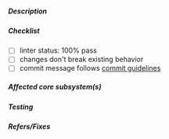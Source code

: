 <!--
  Thank you for your pull request. Please provide a description above and review
  the requirements below.

  Contributors guide: https://github.com/gitcoinco/web/blob/master/docs/CONTRIBUTING.md
-->

##### Description

<!-- A description of what this PR aims to solve -->

##### Checklist

<!-- Remove items that do not apply. For completed items, change [ ] to [x]. -->

- [ ] linter status: 100% pass
- [ ] changes don't break existing behavior
- [ ] commit message follows [commit guidelines](https://github.com/gitcoinco/web/blob/master/docs/CONTRIBUTING.md#step-4-commit)

##### Affected core subsystem(s)

<!-- Provide affected core subsystem(s) (like doc, ui, crypto, etc). -->

##### Testing

<!-- Why should the PR reviewer trust that this change doesn't break anything? How have you tested this change? -->

##### Refers/Fixes

<!--
  Link to an issue if applicable. For example:
  If your PR fixes an issue  -> Fixes: #102
  If your PR refers an issue -> Refs: #101
-->
